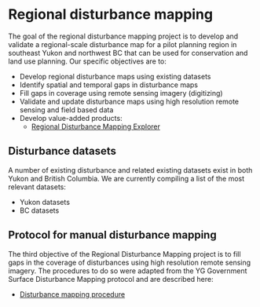 # Regional disturbance mapping

The goal of the regional disturbance mapping project is to develop and validate a regional-scale disturbance map for a pilot planning region in southeast Yukon and northwest BC that can be used for conservation and land use planning. Our specific objectives are to:

- Develop regional disturbance maps using existing datasets
- Identify spatial and temporal gaps in disturbance maps
- Fill gaps in coverage using remote sensing imagery (digitizing)
- Validate and update disturbance maps using high resolution remote sensing and field based data
- Develop value-added products:
  - [Regional Disturbance Mapping Explorer](https://github.com/beaconsproject/RDMExplorer)

## Disturbance datasets

A number of existing disturbance and related existing datasets exist in both Yukon and British Columbia. We are currently compiling a list of the most relevant datasets:

- Yukon datasets
- BC datasets

## Protocol for manual disturbance mapping

The third objective of the Regional Disturbance Mapping project is to fill gaps in the coverage of disturbances using high resolution remote sensing imagery. The procedures to do so were adapted from the YG Government Surface Disturbance Mapping protocol and are described here:

- [Disturbance mapping procedure](https://docs.google.com/document/d/1ky6wQpCng_xjHoXmQWgfAO8EDmQNhslJ0nRq3b5YgwQ/edit?usp=sharing)
